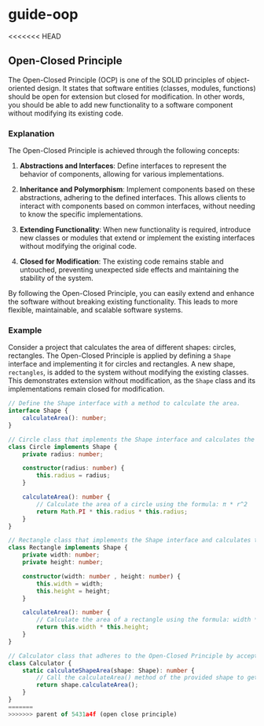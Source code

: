 # guide-oop
<<<<<<< HEAD
## Open-Closed Principle

The Open-Closed Principle (OCP) is one of the SOLID principles of object-oriented design. It states that software entities (classes, modules, functions) should be open for extension but closed for modification. In other words, you should be able to add new functionality to a software component without modifying its existing code.

### Explanation

The Open-Closed Principle is achieved through the following concepts:

1. **Abstractions and Interfaces**: Define interfaces to represent the behavior of components, allowing for various implementations.

2. **Inheritance and Polymorphism**: Implement components based on these abstractions, adhering to the defined interfaces. This allows clients to interact with components based on common interfaces, without needing to know the specific implementations.

3. **Extending Functionality**: When new functionality is required, introduce new classes or modules that extend or implement the existing interfaces without modifying the original code.

4. **Closed for Modification**: The existing code remains stable and untouched, preventing unexpected side effects and maintaining the stability of the system.

By following the Open-Closed Principle, you can easily extend and enhance the software without breaking existing functionality. This leads to more flexible, maintainable, and scalable software systems.

### Example

Consider a project that calculates the area of different shapes: circles, rectangles. The Open-Closed Principle is applied by defining a `Shape` interface and implementing it for circles and rectangles. A new shape, `rectangles`, is added to the system without modifying the existing classes. This demonstrates extension without modification, as the `Shape` class and its implementations remain closed for modification.

```typescript
// Define the Shape interface with a method to calculate the area.
interface Shape {
    calculateArea(): number;
}

// Circle class that implements the Shape interface and calculates the area of a circle.
class Circle implements Shape {
    private radius: number;

    constructor(radius: number) {
        this.radius = radius;
    }

    calculateArea(): number {
        // Calculate the area of a circle using the formula: π * r^2
        return Math.PI * this.radius * this.radius;
    }
}

// Rectangle class that implements the Shape interface and calculates the area of a rectangle.
class Rectangle implements Shape {
    private width: number;
    private height: number;

    constructor(width: number , height: number) {
        this.width = width;
        this.height = height;
    }

    calculateArea(): number {
        // Calculate the area of a rectangle using the formula: width * height
        return this.width * this.height;
    }
}

// Calculator class that adheres to the Open-Closed Principle by accepting any shape that implements the Shape interface.
class Calculator {
    static calculateShapeArea(shape: Shape): number {
        // Call the calculateArea() method of the provided shape to get the area.
        return shape.calculateArea();
    }
}
=======
>>>>>>> parent of 5431a4f (open close principle)
